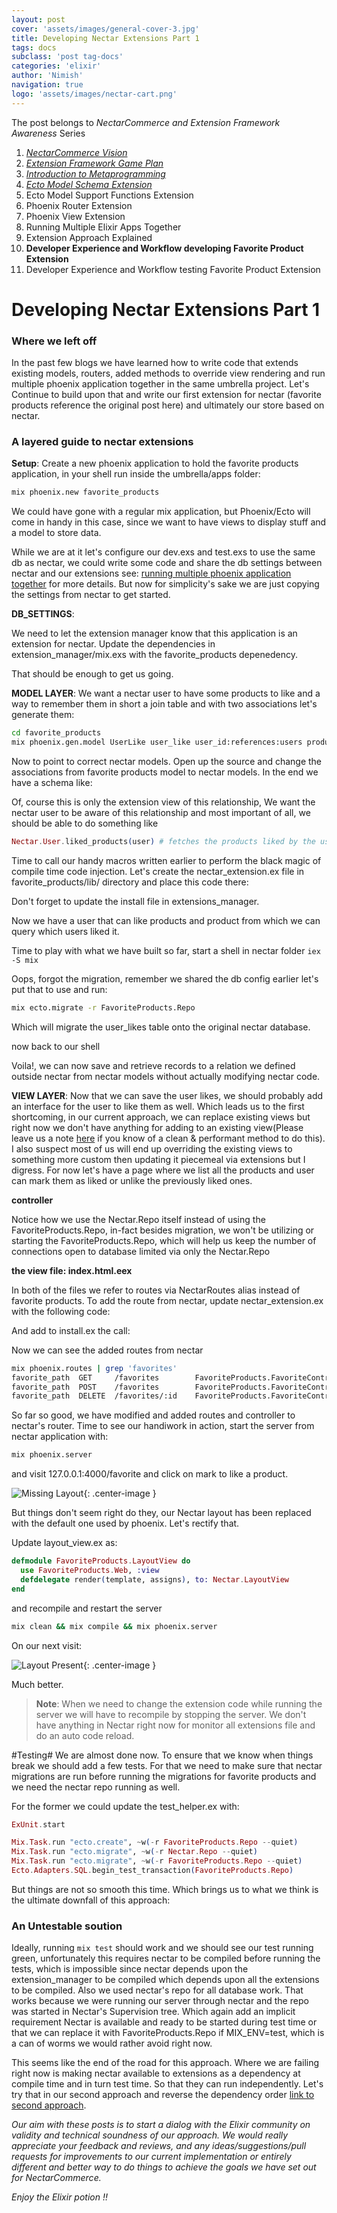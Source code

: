 ```yaml
---
layout: post
cover: 'assets/images/general-cover-3.jpg'
title: Developing Nectar Extensions Part 1
tags: docs
subclass: 'post tag-docs'
categories: 'elixir'
author: 'Nimish'
navigation: true
logo: 'assets/images/nectar-cart.png'
---
```


>
The post belongs to _NectarCommerce and Extension Framework Awareness_ Series
>
1. _[NectarCommerce Vision](http://vinsol.com/blog/2016/04/08/nectarcommerce-vision/)_
1. _[Extension Framework Game Plan](http://vinsol.com/blog/2016/04/12/extension-framework-game-plan/)_
1. _[Introduction to Metaprogramming](http://vinsol.com/blog/2016/04/14/introduction-to-metaprogramming/)_
1. _[Ecto Model Schema Extension](http://vinsol.com/blog/2016/04/15/ecto-model-schema-extension/)_
1. Ecto Model Support Functions Extension
1. Phoenix Router Extension
1. Phoenix View Extension
1. Running Multiple Elixir Apps Together
1. Extension Approach Explained
1. **Developer Experience and Workflow developing Favorite Product Extension**
1. Developer Experience and Workflow testing Favorite Product Extension



Developing Nectar Extensions Part 1
=================


### Where we left off ###


In the past few blogs we have learned how to write code that extends existing models, routers, added methods to override view rendering and run multiple phoenix application together in the same umbrella project. Let's Continue to build upon that and write our first extension for nectar (favorite products reference the original post here) and ultimately our store based on nectar.


### A layered guide to nectar extensions ###


__Setup__: Create a new phoenix application to hold the favorite products application, in your shell run inside the umbrella/apps folder:


```bash
mix phoenix.new favorite_products
```


We could have gone with a regular mix application, but Phoenix/Ecto will come in handy in this case, since we want to have views to display stuff and a model to store data.

While we are at it let's configure our dev.exs and test.exs to use the same db as nectar, we could write some code and share the db settings between nectar and our extensions see: [running multiple phoenix application together]() for more details. But now for simplicity's sake we are  just copying the settings from nectar to get started.

__DB_SETTINGS__:

<script src="https://gist.github.com/nimish-mehta/49dcc6c0bcf6123f536ccc13220bf7ea.js"></script>

We need to let the extension manager know that this application is an extension for nectar.
Update the dependencies in extension\_manager/mix.exs with the favorite_products depenedency.

<script src="https://gist.github.com/nimish-mehta/418685331be5beb327c2890bc2257b0f.js"></script>

That should be enough to get us going.

__MODEL LAYER__: We want a nectar user to have some products to like and a way to remember them in short a join table and with two associations let's generate them:

```bash
cd favorite_products
mix phoenix.gen.model UserLike user_like user_id:references:users product_id:references:products
```

Now to point to correct nectar models. Open up the source and change the associations from favorite products model to nectar models. In the end we have a schema like:

<script src="https://gist.github.com/nimish-mehta/c6977aee042c259dc756846b20f0f476.js"></script>

Of, course this is only the extension view of this relationship, We want the nectar user to be aware of this relationship and most important of all, we should be able to do something like

```elixir
Nectar.User.liked_products(user) # fetches the products liked by the user
```

Time to call our handy macros written earlier to perform the black magic of compile time code injection. Let's create the nectar\_extension.ex file in favorite_products/lib/ directory and place this code there:

<script src="https://gist.github.com/nimish-mehta/ebea7046010ce5061ed74ed57a9112bb.js"></script>

Don't forget to update the install file in extensions_manager.

<script src="https://gist.github.com/nimish-mehta/47e36315bb8818f54dc7519d9e3f7ed7.js"></script>

Now we have a user that can like products and product from which we can query which users liked it.

Time to play with what we have built so far, start a shell in nectar folder ```iex -S mix```

<script src="https://gist.github.com/nimish-mehta/2d8a3855496749e488c021f685e4115f.js"></script>

Oops, forgot the migration, remember we shared the db config earlier let's put that to use and run:

```bash
mix ecto.migrate -r FavoriteProducts.Repo
```

Which will migrate the user_likes table onto the original nectar database.

now back to our shell

<script src="https://gist.github.com/nimish-mehta/d9f0fcf0b868b9a5869766dcd756b934.js"></script>


Voila!, we can now save and retrieve records to a relation we defined outside nectar from nectar models without actually modifying nectar code.

__VIEW LAYER__: Now that we can save the user likes, we should probably add an interface for the user to like them as well. Which leads us to the first shortcoming, in our current approach, we can replace existing views but right now we don't have anything for adding to an existing view(Please leave us a note [here]() if you know of a clean & performant method to do this). I also suspect most of us will end up overriding the existing views to something more custom then updating it piecemeal via extensions but I digress. For now let's have a page where we list all the products and user can mark them as liked or unlike the previously liked ones.

__controller__

<script src="https://gist.github.com/nimish-mehta/529ae0c19711ddc6cdd43ae3232a1a4d.js"></script>

Notice how we use the Nectar.Repo itself instead of using the FavoriteProducts.Repo, in-fact besides migration, we won't be utilizing or starting the FavoriteProducts.Repo, which will help us keep the number of connections open to database limited via only the Nectar.Repo

__the view file: index.html.eex__

<script src="https://gist.github.com/nimish-mehta/6721beb8eaa06859dbffcef48e99231a.js"></script>

In both of the files we refer to routes via NectarRoutes alias instead of favorite products.
To add the route from nectar, update nectar_extension.ex with the following code:

<script src="https://gist.github.com/nimish-mehta/ebea7046010ce5061ed74ed57a9112bb.js"></script>

And add to install.ex the call:

<script src="https://gist.github.com/nimish-mehta/47e36315bb8818f54dc7519d9e3f7ed7.js"></script>

Now we can see the added routes from nectar

```bash
mix phoenix.routes | grep 'favorites'
favorite_path  GET     /favorites        FavoriteProducts.FavoriteController :index
favorite_path  POST    /favorites        FavoriteProducts.FavoriteController :create
favorite_path  DELETE  /favorites/:id    FavoriteProducts.FavoriteController :delete
```

So far so good, we have modified and added routes and controller to nectar's router. Time to see our handiwork in action, start the server from nectar application with:

```bash
mix phoenix.server
```

and visit 127.0.0.1:4000/favorite and click on mark to like a product.

![Missing Layout](assets/images/before_layout.png){: .center-image }


But things don't seem right do they, our Nectar layout has been replaced with the default one used by phoenix. Let's rectify that.

Update layout_view.ex as:

```elixir
defmodule FavoriteProducts.LayoutView do
  use FavoriteProducts.Web, :view
  defdelegate render(template, assigns), to: Nectar.LayoutView
end
```

and recompile and restart the server

```bash
mix clean && mix compile && mix phoenix.server
```

On our next visit:

![Layout Present](assets/images/after_layout.png){: .center-image }

Much better.

> __Note__: When we need to change the extension code while running the server we will have to recompile by stopping the server. We don't have anything in Nectar right now for monitor all extensions file and do an auto code reload.


#Testing#
We are almost done now. To ensure that we know when things break we should add a few tests. For that we need to make sure that nectar migrations are run before running the migrations for favorite products and we need the nectar repo running as well.

For the former we could update the test_helper.ex with:

```elixir
ExUnit.start

Mix.Task.run "ecto.create", ~w(-r FavoriteProducts.Repo --quiet)
Mix.Task.run "ecto.migrate", ~w(-r Nectar.Repo --quiet)
Mix.Task.run "ecto.migrate", ~w(-r FavoriteProducts.Repo --quiet)
Ecto.Adapters.SQL.begin_test_transaction(FavoriteProducts.Repo)
```

But things are not so smooth this time. Which brings us to what we think is the ultimate downfall of this approach:

### An Untestable soution ###

Ideally, running ```mix test``` should work and we should see our test running green, unfortunately this requires nectar to be compiled before running the tests, which is impossible since nectar depends upon the extension_manager to be compiled which depends upon all the extensions to be compiled. Also we used nectar's repo for all database work. That works because we were running our server through nectar and the repo was started in Nectar's Supervision tree. Which again add an implicit requirement Nectar is available and ready to be started during test time or that we can replace it with FavoriteProducts.Repo if MIX_ENV=test, which is a can of worms we would rather avoid right now.

This seems like the end of the road for this approach. Where we are failing right now is making nectar available to extensions as a dependency at compile time and in turn test time. So that they can run independently. Let's try that in our second approach and reverse the dependency order [link to second approach]().


>
_Our aim with these posts is to start a dialog with the Elixir community on validity and technical soundness of our approach. We would really appreciate your feedback and reviews, and any ideas/suggestions/pull requests for improvements to our current implementation or entirely different and better way to do things to achieve the goals we have set out for NectarCommerce._

_Enjoy the Elixir potion !!_
